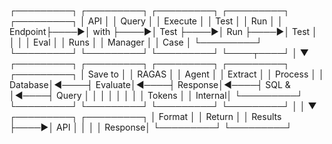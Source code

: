 ┌─────────┐     ┌─────────┐     ┌─────────┐     ┌─────────┐     ┌─────────┐
│ API     │     │ Query   │     │ Execute │     │ Test    │     │ Run     │
│ Endpoint├────►│ with    ├────►│ Test    ├────►│ Run     ├────►│ Test    │
│         │     │ Eval    │     │ Runs    │     │ Manager │     │ Case    │
└─────────┘     └─────────┘     └─────────┘     └─────────┘     └────┬────┘
                                                                      │
                                                                      ▼
┌─────────┐     ┌─────────┐     ┌─────────┐     ┌─────────┐     ┌─────────┐
│ Save to │     │ RAGAS   │     │ Agent   │     │ Extract │     │ Process │
│ Database│◄────┤ Evaluate│◄────┤ Response│◄────┤ SQL &   │◄────┤ Query   │
│         │     │         │     │         │     │ Tokens  │     │ Internal│
└─────────┘     └─────────┘     └─────────┘     └─────────┘     └─────────┘
     │
     │
     ▼
┌─────────┐     ┌─────────┐
│ Format  │     │ Return  │
│ Results ├────►│ API     │
│         │     │ Response│
└─────────┘     └─────────┘